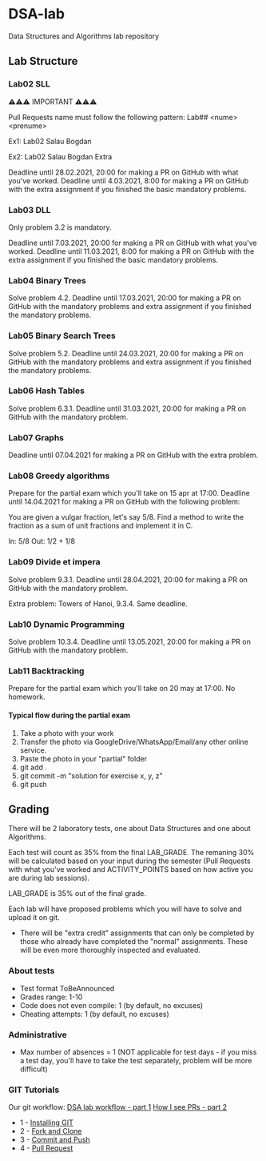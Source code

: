 # DSA-lab

Data Structures and Algorithms lab repository

## Lab Structure

### Lab02 SLL

⚠️⚠️⚠️ IMPORTANT ⚠️⚠️⚠️

Pull Requests name must follow the following pattern: Lab## \<nume\> \<prenume\>

Ex1: Lab02 Salau Bogdan

Ex2: Lab02 Salau Bogdan Extra

Deadline until 28.02.2021, 20:00 for making a PR on GitHub with what you've worked.
Deadline until 4.03.2021, 8:00 for making a PR on GitHub with the extra assignment if you finished the basic mandatory problems.

### Lab03 DLL

Only problem 3.2 is mandatory.

Deadline until 7.03.2021, 20:00 for making a PR on GitHub with what you've worked.
Deadline until 11.03.2021, 8:00 for making a PR on GitHub with the extra assignment if you finished the basic mandatory problems.

### Lab04 Binary Trees

Solve problem 4.2.
Deadline until 17.03.2021, 20:00 for making a PR on GitHub with the mandatory problems and extra assignment if you finished the mandatory problems.

### Lab05 Binary Search Trees

Solve problem 5.2.
Deadline until 24.03.2021, 20:00 for making a PR on GitHub with the mandatory problems and extra assignment if you finished the mandatory problems.

### Lab06 Hash Tables

Solve problem 6.3.1.
Deadline until 31.03.2021, 20:00 for making a PR on GitHub with the mandatory problem.

### Lab07 Graphs

Deadline until 07.04.2021 for making a PR on GitHub with the extra problem.

### Lab08 Greedy algorithms

Prepare for the partial exam which you'll take on 15 apr at 17:00.
Deadline until 14.04.2021 for making a PR on GitHub with the following problem:

You are given a vulgar fraction, let's say 5/8. Find a method to write the fraction as a sum of unit fractions and implement it in C.

In: 5/8
Out: 1/2 + 1/8

### Lab09 Divide et impera

Solve problem 9.3.1.
Deadline until 28.04.2021, 20:00 for making a PR on GitHub with the mandatory problem.

Extra problem: Towers of Hanoi, 9.3.4. Same deadline.

### Lab10 Dynamic Programming

Solve problem 10.3.4.
Deadline until 13.05.2021, 20:00 for making a PR on GitHub with the mandatory problem.

### Lab11 Backtracking

Prepare for the partial exam which you'll take on 20 may at 17:00.
No homework.

#### Typical flow during the partial exam

1. Take a photo with your work
2. Transfer the photo via GoogleDrive/WhatsApp/Email/any other online service.
3. Paste the photo in your "partial" folder
4. git add .
5. git commit -m "solution for exercise x, y, z"
6. git push

## Grading

There will be 2 laboratory tests, one about Data Structures and one about Algorithms.

Each test will count as 35% from the final LAB_GRADE.
The remaning 30% will be calculated based on your input during the semester (Pull Requests with what you've worked and ACTIVITY_POINTS based on how active you are during lab sessions).

LAB_GRADE is 35% out of the final grade.

Each lab will have proposed problems which you will have to solve and upload it on git.

* There will be "extra credit" assignments that can only be completed by those who already have completed the "normal" assignments. These will be even more thoroughly inspected and evaluated.

### About tests

* Test format ToBeAnnounced
* Grades range: 1-10
* Code does not even compile: 1 (by default, no excuses)
* Cheating attempts: 1 (by default, no excuses)

### Administrative

* Max number of absences = 1 (NOT applicable for test days - if you miss a test day, you'll have to take the test separately, problem will be more difficult)

### GIT Tutorials

Our git workflow:
 [DSA lab workflow - part 1](https://youtu.be/n3QPlHes4EM)
 [How I see PRs - part 2](https://youtu.be/8VU5SKvNnNo)

* 1 - [Installing GIT](https://git-scm.com/downloads)
* 2 - [Fork and Clone](https://docs.github.com/en/github/getting-started-with-github/fork-a-repo)
* 3 - [Commit and Push](https://docs.github.com/en/github/managing-files-in-a-repository/adding-a-file-to-a-repository-using-the-command-line)
* 4 - [Pull Request](https://yangsu.github.io/pull-request-tutorial/)


